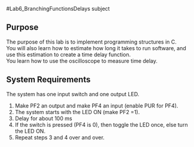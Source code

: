 #Lab6_BranchingFunctionsDelays subject

## Purpose

The purpose of this lab is to implement programming structures in C. \
You will also learn how to estimate how long it takes to run software, and use this estimation to create a time delay function. \
You learn how to use the oscilloscope to measure time delay. 

## System Requirements

The system has one input switch and one output LED.

1. Make PF2 an output and make PF4 an input (enable PUR for PF4). 
2. The system starts with the LED ON (make PF2 =1). 
3. Delay for about 100 ms
4. If the switch is pressed (PF4 is 0), then toggle the LED once, else turn the LED ON. 
5. Repeat steps 3 and 4 over and over.